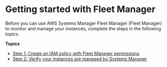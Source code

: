 # Getting started with Fleet Manager<a name="fleet-getting-started"></a>

Before you can use AWS Systems Manager Fleet Manager \(Fleet Manager\) to monitor and manage your instances, complete the steps in the following topics\.

**Topics**
+ [Step 1: Create an IAM policy with Fleet Manager permissions](fleet-setup-iam.md)
+ [Step 2: Verify your instances are managed by Systems Manager](fleet-setup-instances.md)